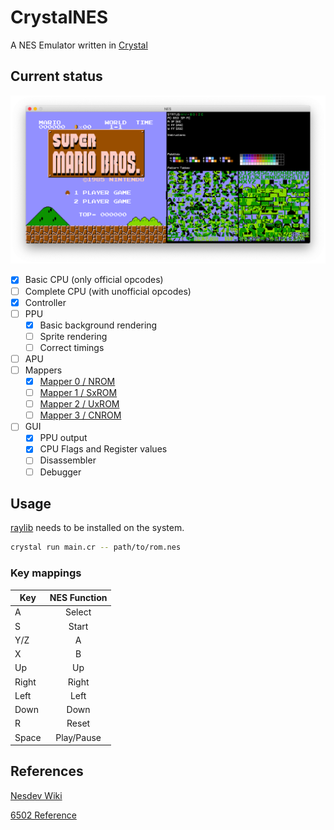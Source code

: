 # CrystalNES

A NES Emulator written in [Crystal](https://crystal-lang.org)

## Current status

![Status Screenshot](https://raw.githubusercontent.com/hoffi/crystal_nes/master/screenshot.png)

- [x] Basic CPU (only official opcodes)
- [ ] Complete CPU (with unofficial opcodes)
- [x] Controller
- [ ] PPU
  - [x] Basic background rendering
  - [ ] Sprite rendering
  - [ ] Correct timings
- [ ] APU
- [ ] Mappers
  - [x] [Mapper 0 / NROM](http://wiki.nesdev.com/w/index.php/NROM)
  - [ ] [Mapper 1 / SxROM](http://wiki.nesdev.com/w/index.php/MMC1)
  - [ ] [Mapper 2 / UxROM](http://wiki.nesdev.com/w/index.php/UxROM)
  - [ ] [Mapper 3 / CNROM](http://wiki.nesdev.com/w/index.php/INES_Mapper_003)
- [ ] GUI
  - [x] PPU output
  - [x] CPU Flags and Register values
  - [ ] Disassembler
  - [ ] Debugger

## Usage

[raylib](https://www.raylib.com) needs to be installed on the system.

```sh
crystal run main.cr -- path/to/rom.nes
```

### Key mappings

| Key   | NES Function   |
| ----- |:--------------:|
| A     | Select         |
| S     | Start          |
| Y/Z   | A              |
| X     | B              |
| Up    | Up             |
| Right | Right          |
| Left  | Left           |
| Down  | Down           |
| R     | Reset          |
| Space | Play/Pause     |

## References

[Nesdev Wiki](http://wiki.nesdev.com/w/index.php/NES_reference_guide)

[6502 Reference](http://obelisk.me.uk/6502/reference.html)
